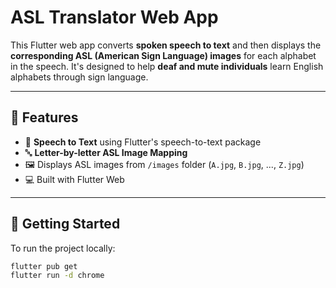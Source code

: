 # ASL Translator Web App

This Flutter web app converts **spoken speech to text** and then displays the **corresponding ASL (American Sign Language) images** for each alphabet in the speech. It's designed to help **deaf and mute individuals** learn English alphabets through sign language.

---

## 🌟 Features

- 🎤 **Speech to Text** using Flutter's speech-to-text package
- 🔤 **Letter-by-letter ASL Image Mapping**
- 🖼️ Displays ASL images from `/images` folder (`A.jpg`, `B.jpg`, ..., `Z.jpg`)
- 💻 Built with Flutter Web

---

## 🚀 Getting Started

To run the project locally:

```bash
flutter pub get
flutter run -d chrome
